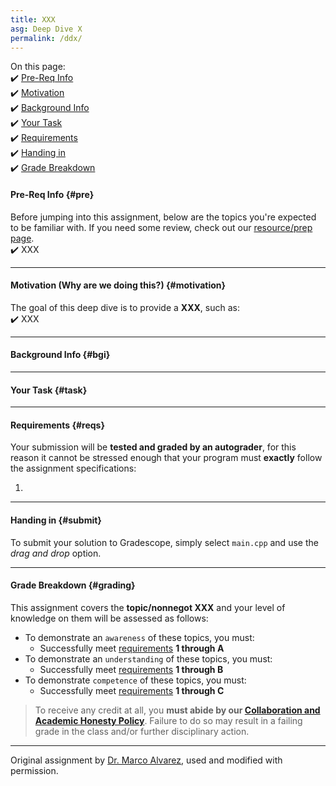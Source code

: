 ```yaml
---
title: XXX
asg: Deep Dive X
permalink: /ddx/
---
```


On this page:  
✔️ [Pre-Req Info](#pre)  
✔️ [Motivation](#motivation)  
✔️ [Background Info](#bgi)  
✔️ [Your Task](#task)  
✔️ [Requirements](#reqs)  
✔️ [Handing in](#submit)  
✔️ [Grade Breakdown](#grading)

#### Pre-Req Info {#pre}
Before jumping into this assignment, below are the topics you're expected to be familiar with. If you need some review, check out our [resource/prep page](/sp21-archive/prep).  
✔️ XXX  

---

#### Motivation (Why are we doing this?) {#motivation}
The goal of this deep dive is to provide a **XXX**, such as:  
✔️ XXX  

---

#### Background Info {#bgi}

---

#### Your Task {#task}


---

#### Requirements {#reqs}
Your submission will be **tested and graded by an autograder**, for this reason it cannot be stressed enough that your program must **exactly** follow the assignment specifications:  

1. 
---

#### Handing in {#submit}
To submit your solution to Gradescope, simply select `main.cpp` and use the *drag and drop* option.

---

#### Grade Breakdown {#grading}
This assignment covers the **topic/nonnegot XXX** and your level of knowledge on them will be assessed as follows: 
- To demonstrate an `awareness` of these topics, you must:
    - Successfully meet [requirements](#reqs) **1 through A**
- To demonstrate an `understanding` of these topics, you must:
    - Successfully meet [requirements](#reqs) **1 through B**
- To demonstrate `competence` of these topics, you must:
    - Successfully meet [requirements](#reqs) **1 through C**

> To receive any credit at all, you **must abide by our [Collaboration and Academic Honesty Policy](/sp21-archive/policies/#integrity)**. Failure to do so may result in a failing grade in the class and/or further disciplinary action.

---

Original assignment by [Dr. Marco Alvarez](https://homepage.cs.uri.edu/~malvarez/), used and modified with permission.
